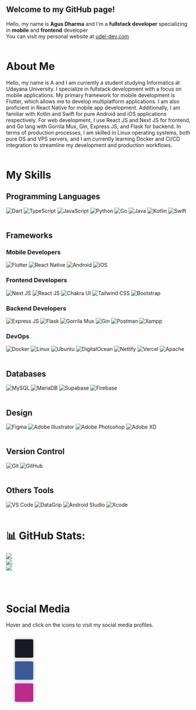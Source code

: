 ## Welcome to my GitHub page!

Hello, my name is **Agus Dharma** and I'm a **fullstack developer** specializing in **mobile** and **frontend** developer
<br/>
You can visit my personal website at [udel-dev.com](https://udel-dev.com)
<br/>
<br/>

# About Me

Hello, my name is A and I am currently a student studying Informatics at Udayana University. I specialize in fullstack development with a focus on mobile applications. My primary framework for mobile development is Flutter, which allows me to develop multiplatform applications. I am also proficient in React Native for mobile app development. Additionally, I am familiar with Kotlin and Swift for pure Android and iOS applications respectively. For web development, I use React JS and Next JS for frontend, and Go lang with Gorrila Mux, Gin, Express JS, and Flask for backend. In terms of production processes, I am skilled in Linux operating systems, both pure OS and VPS servers, and I am currently learning Docker and CI/CD integration to streamline my development and production workflows.
<br/>
<br/>

# **My Skills**

## **Programming Languages**

![Dart](https://img.shields.io/badge/dart-%230175C2.svg?style=for-the-badge&logo=dart&logoColor=white)
![TypeScript](https://img.shields.io/badge/typescript-%23007ACC.svg?style=for-the-badge&logo=typescript&logoColor=white)
![JavaScript](https://img.shields.io/badge/javascript-%23323330.svg?style=for-the-badge&logo=javascript&logoColor=%23F7DF1E)
![Python](https://img.shields.io/badge/python-%2314354C.svg?style=for-the-badge&logo=python&logoColor=white)
![Go](https://img.shields.io/badge/go-%2300ADD8.svg?style=for-the-badge&logo=go&logoColor=white)
![Java](https://img.shields.io/badge/java-%23ED8B00.svg?style=for-the-badge&logo=java&logoColor=white)
![Kotlin](https://img.shields.io/badge/kotlin-%230095D5.svg?style=for-the-badge&logo=kotlin&logoColor=white)
![Swift](https://img.shields.io/badge/swift-%23FA7343.svg?style=for-the-badge&logo=swift&logoColor=white)
<br/>
<br/>

## **Frameworks**

### **Mobile Developers**<br/>

![Flutter](https://img.shields.io/badge/flutter-%2302569B.svg?style=for-the-badge&logo=flutter&logoColor=white)
![React Native](https://img.shields.io/badge/react_native-%2320232a.svg?style=for-the-badge&logo=react&logoColor=%2361DAFB)
![Android](https://img.shields.io/badge/android-%233DDC84.svg?style=for-the-badge&logo=android&logoColor=white)
![iOS](https://img.shields.io/badge/iOS-%23000000.svg?style=for-the-badge&logo=ios&logoColor=white)

### **Frontend Developers**<br/>

![Next JS](https://img.shields.io/badge/next.js-%23000000.svg?style=for-the-badge&logo=next.js&logoColor=white)
![React JS](https://img.shields.io/badge/react-%2320232a.svg?style=for-the-badge&logo=react&logoColor=%2361DAFB)
![Chakra UI](https://img.shields.io/badge/chakra_ui-%2302569B.svg?style=for-the-badge&logo=chakra-ui&logoColor=white)
![Tailwind CSS](https://img.shields.io/badge/tailwindcss-%2338B2AC.svg?style=for-the-badge&logo=tailwind-css&logoColor=white)
![Bootstrap](https://img.shields.io/badge/bootstrap-%23563D7C.svg?style=for-the-badge&logo=bootstrap&logoColor=white)

### **Backend Developers**<br/>

![Express JS](https://img.shields.io/badge/express.js-%23404d59.svg?style=for-the-badge)
![Flask](https://img.shields.io/badge/flask-%23000.svg?style=for-the-badge&logo=flask&logoColor=white)
![Gorrila Mux](https://img.shields.io/badge/gorrila_mux-%2300ADD8.svg?style=for-the-badge&logo=go&logoColor=white)
![Gin](https://img.shields.io/badge/gin-%2300ADD8.svg?style=for-the-badge&logo=go&logoColor=white)
![Postman](https://img.shields.io/badge/postman-%23FF6C37.svg?style=for-the-badge&logo=postman&logoColor=white)
![Xampp](https://img.shields.io/badge/Xampp-%23FB7A24.svg?style=for-the-badge&logo=Xampp&logoColor=white)

### **DevOps**<br/>

![Docker](https://img.shields.io/badge/docker-%230db7ed.svg?style=for-the-badge&logo=docker&logoColor=white)
![Linux](https://img.shields.io/badge/linux-%23FCC624.svg?style=for-the-badge&logo=linux&logoColor=black)
![Ubuntu](https://img.shields.io/badge/ubuntu-%23E95420.svg?style=for-the-badge&logo=ubuntu&logoColor=white)
![DigitalOcean](https://img.shields.io/badge/DigitalOcean-%230167ff.svg?style=for-the-badge&logo=digitalOcean&logoColor=white)
![Netlify](https://img.shields.io/badge/netlify-%23000000.svg?style=for-the-badge&logo=netlify&logoColor=#00C7B7)
![Vercel](https://img.shields.io/badge/vercel-%23000000.svg?style=for-the-badge&logo=vercel&logoColor=white)
![Apache](https://img.shields.io/badge/apache-%23D42029.svg?style=for-the-badge&logo=apache&logoColor=white)
<br/>
<br/>

## **Databases**

![MySQL](https://img.shields.io/badge/mysql-%2300f.svg?style=for-the-badge&logo=mysql&logoColor=white)
![MariaDB](https://img.shields.io/badge/mariadb-%2300f.svg?style=for-the-badge&logo=mariadb&logoColor=white)
![Supabase](https://img.shields.io/badge/supabase-%2300f.svg?style=for-the-badge&logo=supabase&logoColor=white)
![Firebase](https://img.shields.io/badge/firebase-%23039BE5.svg?style=for-the-badge&logo=firebase)
<br/>
<br/>

## **Design**

![Figma](https://img.shields.io/badge/figma-%23F24E1E.svg?style=for-the-badge&logo=figma&logoColor=white)
![Adobe Illustrator](https://img.shields.io/badge/adobe_illustrator-%23FF9A00.svg?style=for-the-badge&logo=adobe-illustrator&logoColor=white)
![Adobe Photoshop](https://img.shields.io/badge/adobe_photoshop-%2331A8FF.svg?style=for-the-badge&logo=adobe-photoshop&logoColor=white)
![Adobe XD](https://img.shields.io/badge/adobe_xd-%23FF61F6.svg?style=for-the-badge&logo=adobe-xd&logoColor=white)
<br/>
<br/>

## **Version Control**

![Git](https://img.shields.io/badge/git-%23F05033.svg?style=for-the-badge&logo=git&logoColor=white)
![GitHub](https://img.shields.io/badge/github-%23121011.svg?style=for-the-badge&logo=github&logoColor=white)
<br/>
<br/>

## **Others Tools**

![VS Code](https://img.shields.io/badge/VS_Code-%23007ACC.svg?style=for-the-badge&logo=visual-studio-code&logoColor=white)
![DataGrip](https://img.shields.io/badge/DataGrip-%23000000.svg?style=for-the-badge&logo=DataGrip&logoColor=white)
![Android Studio](https://img.shields.io/badge/Android_Studio-%233DDC84.svg?style=for-the-badge&logo=android-studio&logoColor=white)
![Xcode](https://img.shields.io/badge/Xcode-%23107C10.svg?style=for-the-badge&logo=Xcode&logoColor=white)
<br/>
<br/>

# 📊 GitHub Stats:

![](https://github-readme-stats.vercel.app/api?username=AgusDharmaUDEL93&theme=dark&hide_border=false&include_all_commits=false&count_private=false)<br/>
![](https://github-readme-streak-stats.herokuapp.com/?user=AgusDharmaUDEL93&theme=dark&hide_border=false)<br/>
![](https://github-readme-stats.vercel.app/api/top-langs/?username=AgusDharmaUDEL93&theme=dark&hide_border=false&include_all_commits=false&count_private=false&layout=compact)

<br/>
<br/>

# Social Media

Hover and click on the icons to visit my social media profiles.
<br/>
<br/>

<link rel="stylesheet" href="https://maxcdn.bootstrapcdn.com/font-awesome/4.7.0/css/font-awesome.min.css">
<style>
ul {
  list-style: none;
}
ul li {
  width: 50px;
  height: 50px;
  position: relative;
  background: #e59500;
  margin: 10px 0;
  cursor: pointer;
  border-radius: 3px;
  box-shadow: 0 0 10px rgba(0,0,0,0.3);
}
ul li .fa {
  position: absolute;
  top: 50%;
  left: 50%;
  transform: translate(-50%, -50%);
  font-size: 20px;
  color: #fff;
}
ul li.github{
  background: #161b22;
}
ul li.linkedin{
  background: #3b5998;
}
ul li.instagram{
  background: #bc2a8d;
}
ul li.google{
  background: #dd4b39;
}
ul li.github div.slider{
  background: #1c222b;
}
ul li.linkedin div.slider{
  background: #627aac;
}
ul li.instagram div.slider{
  background: #dd94c6;
}
ul li.google div.slider{
  background: #eea59c;
}
.slider {
  content: "";
  position: absolute;
  top: 0;
  left: 51px;
  width: 0px;
  height: 50px;
  background: #eebb5c;
  border-radius: 3px;
  transition: all 0.5s 0.3s ease;
}
.slider p {
  font-family: arial;
  text-transform: uppercase;
  font-size: 16px;
  font-weight: 900;
  color: #fff;
  text-align: center;
  line-height: 50px;
  opacity: 0;
  transition: all 0.6s ease;
}
ul li:hover .slider {
  width: 180px;
  transition: all 0.5s ease;
}
ul li:hover .slider p {
  opacity: 1;
  transition: all 1s 0.2s ease;
}
</style>
<div class="wrapper">
  <ul>
    <li class="github">
      <i class="fa fa-github" aria-hidden="true"></i>
      <div class="slider">
        <p><a href="https://github.com/AgusDharmaUDEL93">Github</a></p>
      </div>
    </li>
    <li class="linkedin">
      <i class="fa fa-linkedin" aria-hidden="true"></i>
      <div class="slider">
        <p><a href="https://www.linkedin.com/in/agusdharmakusuma">Linkedin</a></p>
      </div>
    </li>
    <li class="instagram">
      <i class="fa fa-instagram" aria-hidden="true"></i>
      <div class="slider">
        <p><a href="https://instagram.com/dharmagus_">instagram</a></p>
      </div>
    </li>
  </ul>
</div>
